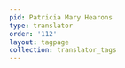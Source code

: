 ```yaml
---
pid: Patricia Mary Hearons
type: translator
order: '112'
layout: tagpage
collection: translator_tags
---
```

